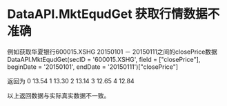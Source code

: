 # DataAPI.MktEqudGet 获取行情数据不准确

例如获取华夏银行600015.XSHG 20150101 － 20150111之间的closePrice数据
DataAPI.MktEqudGet(secID = '600015.XSHG',
                  field = ["closePrice"],
                  beginDate = '20150101',
                  endDate = '20150111')["closePrice"]

返回为
0    13.54
1    13.30
2    13.14
3    12.65
4    12.84

以上返回数据与实际真实数据不一致。